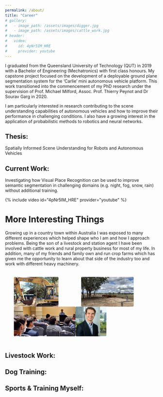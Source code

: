```yaml
---
permalink: /about/
title: "Career"
# gallery:
#   - image_path: /assets/images/digger.jpg
#   - image_path: /assets/images/cattle_work.jpg
# header:
#   video:
#     id: 4pNr5IM_HRE
#     provider: youtube
---
```

<!-- # Career: -->
I graduated from the Queensland University of Technology (QUT) in 2019 with a Bachelor of Engineering (Mechatronics) with first class honours. My capstone project focused on the development of a deployable ground plane segmentation system for the ‘Carlie’ mini autonomous vehicle platform. This work transitioned into the commencement of my PhD research under the supervision of Prof. Michael Milford, Assoc. Prof. Thierry Peynot and Dr Sourav Garg in 2020.

I am particularly interested in research contributing to the scene understanding capabilities of autonomous vehicles and how to improve their performance in challenging conditions. I also have a growing interest in the application of probabilistic methods to robotics and neural networks.

## Thesis:
Spatially Informed Scene Understanding for Robots and Autonomous Vehicles
## Current Work:
Investigating how Visual Place Recognition can be used to improve semantic segmentation in challenging domains (e.g. night, fog, snow, rain) without additional training.

{% include video id="4pNr5IM_HRE" provider="youtube" %}

# More Interesting Things
Growing up in a country town within Australia I was exposed to many different experiences which helped shape who I am and how I approach problems. Being the son of a livestock and station agent I have been involved with cattle work and rural property business for most of my life. In addition, many of my friends and family own and run crop farms which has given me the opportunity to learn about that side of the industry too and work with different heavy machinery.

<!-- |![Digger](/assets/images/digger.jpg){:class="img-responsive"}|![cows](/assets/images/cattle_work.jpg){:class="img-responsive"}| -->
<!-- {% include gallery caption="This is a sample gallery with **Markdown support**." %} -->

<style>
    .container {
        padding: 0.5em 1%;
        }
    .heading-text {
        margin-bottom: 2rem;
        font-size: 2rem;
        }
    .heading-text span {
        font-weight: 100;
        }
    ul {
        list-style: none;
        }
    .image-gallery {
        display: flex;
        flex-wrap: wrap;
        gap: 0em;
        }
    .image-gallery > li {
        flex: 1 1 auto;
        /* flex: auto; */
        height: 7em;
        cursor: pointer;
        position: relative;
        margin: 0em 0;
        }
    .image-gallery::after {
        content: "";
        flex-grow: 999;
        }
    .image-gallery li img {
        object-fit: cover;
        /* width: 85%;
        height: 85%; */
        max-height: 100%;
        width: auto;
        vertical-align: middle;
        border-radius: 0.25em;
        }
    .image-gallery li iframe {
        object-fit: cover;
        position: absolute;
        top: 0;
        left: 0;
        height: 100%;
        width: auto;
        max-width: 100%;
        vertical-align: middle;
        }
    .image-gallery li:hover .overlay {
        transform: scale(1);
        }
</style>

<div class="container">
  <!-- heading text -->
  <ul class="image-gallery">
    <li>
      <img src="/assets/images/digger.jpg" alt="" />
    </li>
    <li>
      <img src="/assets/images/cattle_work.jpg" alt="" />
    </li>
    <li>
      <img src="/assets/images/Presenting.jpg" alt="" />
    </li>
    <li>
      <img src="/assets/images/QUT_Day4_Low_Resolution.jpg" alt="" />
    </li>
    <li>
      <iframe src="https://www.youtube.com/embed/4pNr5IM_HRE" frameborder="0"></iframe>
    </li>
  </ul>
</div>


## Livestock Work:

## Dog Training:

## Sports & Training Myself: